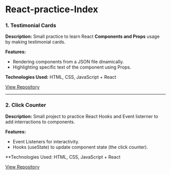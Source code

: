 # React-practice-Index
### 1. Testimonial Cards

**Description:** 
Small practice to learn React **Components and Props** usage by making testimonial cards.

**Features:**
- Rendering components from a JSON file dinamically.
- Highlighting specific text of the component using Props.

**Technologies Used:** HTML, CSS, JavaScript + React

[View Repository](https://github.com/hard1n/TestimonialCards-React)

------------------

### 2. Click Counter

**Description:** 
Small project to practice React Hooks and Event listerner to add interractions to components.

**Features:**
- Event Listeners for interactivity.
- Hooks (useState) to update component state (the click counter).

**Technologies Used: HTML, CSS, JavaScript + React

[View Repository](https://github.com/hard1n/React-click-counter)
